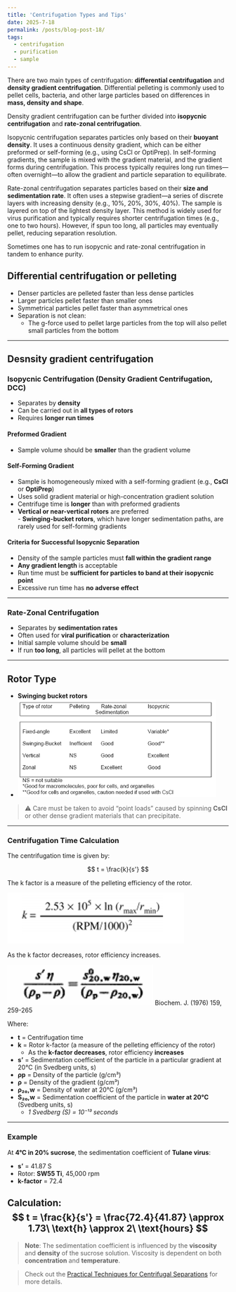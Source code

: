 ```yaml
---
title: 'Centrifugation Types and Tips'
date: 2025-7-18
permalink: /posts/blog-post-18/
tags:
  - centrifugation
  - purification
  - sample
---
```


There are two main types of centrifugation: **differential centrifugation** and **density gradient centrifugation**. Differential pelleting is commonly used to pellet cells, bacteria, and other large particles based on differences in **mass, density and shape**.  

Density gradient centrifugation can be further divided into **isopycnic centrifugation** and **rate-zonal centrifugation**.  

Isopycnic centrifugation separates particles only based on their **buoyant density**. It uses a continuous density gradient, which can be either preformed or self-forming (e.g., using CsCl or OptiPrep). In self-forming gradients, the sample is mixed with the gradient material, and the gradient forms during centrifugation. This process typically requires long run times—often overnight—to allow the gradient and particle separation to equilibrate.  

Rate-zonal centrifugation separates particles based on their **size and sedimentation rate**. It often uses a stepwise gradient—a series of discrete layers with increasing density (e.g., 10%, 20%, 30%, 40%). The sample is layered on top of the lightest density layer. This method is widely used for virus purification and typically requires shorter centrifugation times (e.g., one to two hours). However, if spun too long, all particles may eventually pellet, reducing separation resolution.

Sometimes one has to run isopycnic and rate-zonal centrifugation in tandem to enhance purity.   

## Differential centrifugation or pelleting

- Denser particles are pelleted faster than less dense particles  
- Larger particles pellet faster than smaller ones  
- Symmetrical particles pellet faster than asymmetrical ones  
- Separation is not clean:  
  - The g-force used to pellet large particles from the top will also pellet small particles from the bottom  

---

## Desnsity gradient centrifugation

### Isopycnic Centrifugation (Density Gradient Centrifugation, DCC)

- Separates by **density**  
- Can be carried out in **all types of rotors**  
- Requires **longer run times**

#### Preformed Gradient
  
- Sample volume should be **smaller** than the gradient volume  
    
#### Self-Forming Gradient    

- Sample is homogeneously mixed with a self-forming gradient (e.g., **CsCl** or **OptiPrep**)    
- Uses solid gradient material or high-concentration gradient solution    
- Centrifuge time is **longer** than with preformed gradients  
- **Vertical or near-vertical rotors** are preferred  
            - **Swinging-bucket rotors**, which have longer sedimentation paths, are rarely used for self-forming gradients    

#### Criteria for Successful Isopycnic Separation

- Density of the sample particles must **fall within the gradient range**  
- **Any gradient length** is acceptable  
- Run time must be **sufficient for particles to band at their isopycnic point**  
- Excessive run time has **no adverse effect**

---

### Rate-Zonal Centrifugation

- Separates by **sedimentation rates**  
- Often used for **viral purification** or **characterization**  
- Initial sample volume should be **small**  
- If run **too long**, all particles will pellet at the bottom

---

## Rotor Type

- **Swinging bucket rotors**
- ![rotor types](/images/rotors.png)

> ⚠️ Care must be taken to avoid “point loads” caused by spinning **CsCl** or other dense gradient materials that can precipitate.
---

### Centrifugation Time Calculation

The centrifugation time is given by: 

$$
t = \frac{k}{s'}
$$

The k factor is a measure of the pelleting efficiency of the rotor.

![kfactor](/images/posts/kfactor.png)

As the k factor decreases, rotor efficiency increases.

![sedimentation coefficient formula](/images/posts/sedimentation.png)
Biochem. J. (1976) 159, 259-265 


Where:

- **t** = Centrifugation time  
- **k** = Rotor k-factor (a measure of the pelleting efficiency of the rotor)  
  - As the **k-factor decreases**, rotor efficiency **increases**  
- **s’** = Sedimentation coefficient of the particle in a particular gradient at 20°C (in Svedberg units, s)  
- **ρp** = Density of the particle (g/cm³)  
- **ρ** = Density of the gradient (g/cm³)  
- **ρ₂₀,w** = Density of water at 20°C (g/cm³)  
- **S₂₀,w** = Sedimentation coefficient of the particle in **water at 20°C** (Svedberg units, s)  
  - *1 Svedberg (S) = 10⁻¹³ seconds*

---

### Example

At **4°C in 20% sucrose**, the sedimentation coefficient of **Tulane virus**:

- **s’** = 41.87 S  
- Rotor: **SW55 Ti**, 45,000 rpm  
- **k-factor** = 72.4

Calculation:
$$
t = \frac{k}{s'} = \frac{72.4}{41.87} \approx 1.73\ \text{h} \approx 2\ \text{hours}
$$
---

> **Note**: The sedimentation coefficient is influenced by the **viscosity** and **density** of the sucrose solution. Viscosity is dependent on both **concentration** and **temperature**.

> Check out the [Practical Techniques for Centrifugal Separations](/files/Practical-Techniques-for-Centrifugal-Separations.pdf) for more details.
